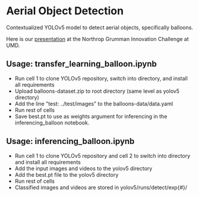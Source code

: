 # Aerial Object Detection

Contextualized YOLOv5 model to detect aerial objects, specifically balloons.

Here is our [presentation](https://drive.google.com/file/d/1pMDMGtbxPL8r8ubyexeZ6U9gx2dKwEac/view?usp=share_link) at the Northrop Grumman Innovation Challenge at UMD.

## Usage: transfer_learning_balloon.ipynb
- Run cell 1 to clone YOLOv5 repository, switch into directory, and install all requirements
- Upload balloons-dataset.zip to root directory (same level as yolov5 directory)
- Add the line "test: ../test/images" to the balloons-data/data.yaml
- Run rest of cells
- Save best.pt to use as weights argument for inferencing in the inferencing_balloon notebook.

## Usage: inferencing_balloon.ipynb
- Run cell 1 to clone YOLOv5 repository and cell 2 to switch into directory and install all requirements
- Add the input images and videos to the yolov5 directory
- Add the best.pt file to the yolov5 directory
- Run rest of cells
- Classified images and videos are stored in yolov5/runs/detect/exp{#}/
